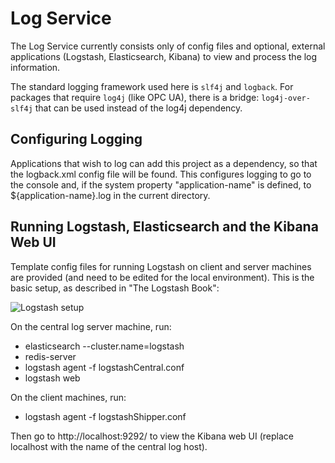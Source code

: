 Log Service
===========

The Log Service currently consists only of config files and optional, external applications
(Logstash, Elasticsearch, Kibana) to view and process the log information.

The standard logging framework used here is `slf4j` and `logback`. For packages that require `log4j`
(like OPC UA), there is a bridge: `log4j-over-slf4j` that can be used instead of the log4j dependency.

Configuring Logging
-------------------

Applications that wish to log can add this project as a dependency, so that the logback.xml config file
will be found. This configures logging to go to the console and, if the system property "application-name" is
defined, to ${application-name}.log in the current directory.

Running Logstash, Elasticsearch and the Kibana Web UI
-----------------------------------------------------

Template config files for running Logstash on client and server machines are provided
(and need to be edited for the local environment).
This is the basic setup, as described in "The Logstash Book":

![Logstash setup](http://michael.bouvy.net/blog/wp-content/uploads/2013/11/logstach-archi1.png)

On the central log server machine, run:

* elasticsearch --cluster.name=logstash
* redis-server
* logstash agent -f logstashCentral.conf
* logstash web

On the client machines, run:

* logstash agent -f logstashShipper.conf

Then go to http://localhost:9292/ to view the Kibana web UI (replace localhost with the name of the central log host).

